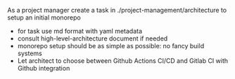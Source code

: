 As a project manager create a task in ./project-management/architecture to setup an initial monorepo

- for task use md format with yaml metadata
- consult high-level-architecture document if needed
- monorepo setup should be as simple as possible: no fancy build systems
- Let architect to choose between Github Actions CI/CD and Gitlab CI with Github integration
